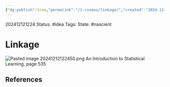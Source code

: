 ```yaml
---
{"dg-publish":true,"permalink":"/1-cosmos/linkage/","created":"2024-12-12T12:24:47.029-05:00","updated":"2024-12-12T12:25:08.000-05:00"}
---
```


202412121224
Status: #idea
Tags: 
State: #nascient
# Linkage

![Pasted image 20241212122450.png](/img/user/3.%20Black%20Holes/Files/Pasted%20image%2020241212122450.png)
An Introduction to Statistical Learning, page 535


## References
